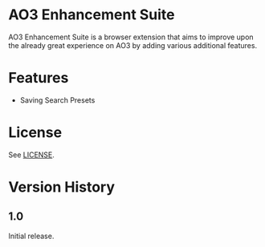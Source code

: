 # AO3 Enhancement Suite

AO3 Enhancement Suite is a browser extension that aims to improve upon the already great experience on AO3 by adding various additional features.

# Features

* Saving Search Presets

# License

See [LICENSE](/LICENSE).

# Version History
## 1.0
Initial release.